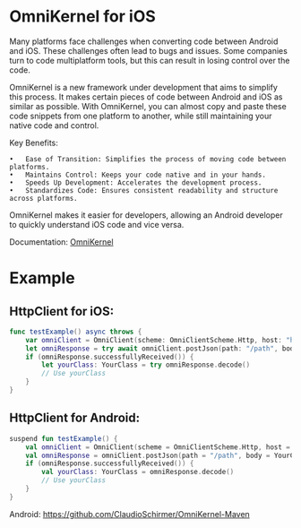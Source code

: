 # OmniKernel for iOS

Many platforms face challenges when converting code between Android and iOS. These challenges often lead to bugs and issues. Some companies turn to code multiplatform tools, but this can result in losing control over the code.

OmniKernel is a new framework under development that aims to simplify this process. It makes certain pieces of code between Android and iOS as similar as possible. With OmniKernel, you can almost copy and paste these code snippets from one platform to another, while still maintaining your native code and control.

Key Benefits:

	•	Ease of Transition: Simplifies the process of moving code between platforms.
	•	Maintains Control: Keeps your code native and in your hands.
	•	Speeds Up Development: Accelerates the development process.
	•	Standardizes Code: Ensures consistent readability and structure across platforms.

OmniKernel makes it easier for developers, allowing an Android developer to quickly understand iOS code and vice versa.

Documentation: [OmniKernel](https://www.schirmer.dev.br/about-me/omnikernel)

# Example
## HttpClient for iOS: 
```swift
func testExample() async throws {
    var omniClient = OmniClient(scheme: OmniClientScheme.Http, host: "host.com")
    let omniResponse = try await omniClient.postJson(path: "/path", body: YourClass(value: "value"))
    if (omniResponse.successfullyReceived()) {
        let yourClass: YourClass = try omniResponse.decode()
        // Use yourClass
    }
}
```
## HttpClient for Android:
```kotlin
suspend fun testExample() {
    val omniClient = OmniClient(scheme = OmniClientScheme.Http, host = "host.com")
    val omniResponse = omniClient.postJson(path = "/path", body = YourClass(value = "value"))
    if (omniResponse.successfullyReceived()) {
        val yourClass: YourClass = omniResponse.decode()
        // Use yourClass
    }
}
```
Android: https://github.com/ClaudioSchirmer/OmniKernel-Maven
